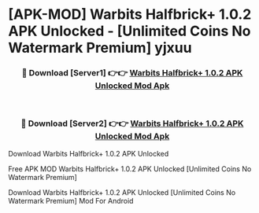 # [APK-MOD] Warbits Halfbrick+ 1.0.2 APK Unlocked - [Unlimited Coins No Watermark Premium] yjxuu



<div align="center">
<h3>🔴 Download [Server1] 👉👉 <a href="https://momento.my/?title=Warbits_Halfbrick+_1.0.2_APK_Unlocked">Warbits Halfbrick+ 1.0.2 APK Unlocked Mod Apk</a></h3><br>

<h3>🔴 Download [Server2] 👉👉 <a href="https://momento.my/?title=Warbits_Halfbrick+_1.0.2_APK_Unlocked">Warbits Halfbrick+ 1.0.2 APK Unlocked Mod Apk</a></h3>
</div>



Download Warbits Halfbrick+ 1.0.2 APK Unlocked 

Free APK MOD Warbits Halfbrick+ 1.0.2 APK Unlocked [Unlimited Coins No Watermark Premium]

Download Warbits Halfbrick+ 1.0.2 APK Unlocked [Unlimited Coins No Watermark Premium] Mod For Android
